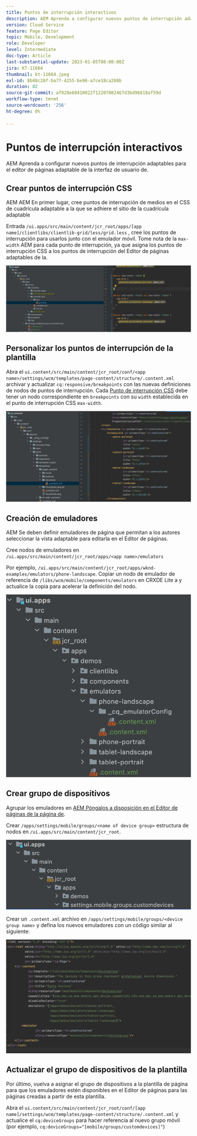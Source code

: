 ```yaml
---
title: Puntos de interrupción interactivos
description: AEM Aprenda a configurar nuevos puntos de interrupción adaptables para el editor de páginas adaptable de la interfaz de usuario de.
version: Cloud Service
feature: Page Editor
topic: Mobile, Development
role: Developer
level: Intermediate
doc-type: Article
last-substantial-update: 2023-01-05T00:00:00Z
jira: KT-11664
thumbnail: kt-11664.jpeg
exl-id: 8b48c28f-ba7f-4255-be96-a7ce18ca208b
duration: 82
source-git-commit: af928e60410022f12207082467d3bd9b818af59d
workflow-type: tm+mt
source-wordcount: '256'
ht-degree: 0%

---
```


# Puntos de interrupción interactivos

AEM Aprenda a configurar nuevos puntos de interrupción adaptables para el editor de páginas adaptable de la interfaz de usuario de.

## Crear puntos de interrupción CSS

AEM AEM En primer lugar, cree puntos de interrupción de medios en el CSS de cuadrícula adaptable a la que se adhiere el sitio de la cuadrícula adaptable

Entrada `/ui.apps/src/main/content/jcr_root/apps/[app name]/clientlibs/clientlib-grid/less/grid.less` , cree los puntos de interrupción para usarlos junto con el emulador móvil. Tome nota de la `max-width` AEM para cada punto de interrupción, ya que asigna los puntos de interrupción CSS a los puntos de interrupción del Editor de páginas adaptables de la.

![Crear nuevos puntos de interrupción adaptables](./assets/responsive-breakpoints/create-new-breakpoints.jpg)

## Personalizar los puntos de interrupción de la plantilla

Abra el `ui.content/src/main/content/jcr_root/conf/<app name>/settings/wcm/templates/page-content/structure/.content.xml` archivar y actualizar `cq:responsive/breakpoints` con las nuevas definiciones de nodos de puntos de interrupción. Cada [Punto de interrupción CSS](#create-new-css-breakpoints) debe tener un nodo correspondiente en `breakpoints` con su `width` establecida en el punto de interrupción CSS `max-width`.

![Personalizar los puntos de interrupción adaptables de la plantilla](./assets/responsive-breakpoints/customize-template-breakpoints.jpg)

## Creación de emuladores

AEM Se deben definir emuladores de página que permitan a los autores seleccionar la vista adaptable para editarla en el Editor de páginas.

Cree nodos de emuladores en `/ui.apps/src/main/content/jcr_root/apps/<app name>/emulators`

Por ejemplo, `/ui.apps/src/main/content/jcr_root/apps/wknd-examples/emulators/phone-landscape`. Copiar un nodo de emulador de referencia de `/libs/wcm/mobile/components/emulators` en CRXDE Lite a y actualice la copia para acelerar la definición del nodo.

![Creación de nuevos emuladores](./assets/responsive-breakpoints/create-new-emulators.jpg)

## Crear grupo de dispositivos

Agrupar los emuladores en [AEM Póngalos a disposición en el Editor de páginas de la página de](#update-the-templates-device-group).

Crear `/apps/settings/mobile/groups/<name of device group>` estructura de nodos en `/ui.apps/src/main/content/jcr_root`.

![Crear nuevo grupo de dispositivos](./assets/responsive-breakpoints/create-new-device-group.jpg)

Crear un `.content.xml` archivo en `/apps/settings/mobile/groups/<device group name>` y defina los nuevos emuladores con un código similar al siguiente:

![Crear nuevo dispositivo](./assets/responsive-breakpoints/create-new-device.jpg)

## Actualizar el grupo de dispositivos de la plantilla

Por último, vuelva a asignar el grupo de dispositivos a la plantilla de página para que los emuladores estén disponibles en el Editor de páginas para las páginas creadas a partir de esta plantilla.

Abra el `ui.content/src/main/content/jcr_root/conf/[app name]/settings/wcm/templates/page-content/structure/.content.xml` y actualice el `cq:deviceGroups` para hacer referencia al nuevo grupo móvil (por ejemplo, `cq:deviceGroups="[mobile/groups/customdevices]"`)
